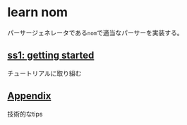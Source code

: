 # learn nom

パーサージェネレータである`nom`で適当なパーサーを実装する。

## [ss1: getting started](./getting_started)
チュートリアルに取り組む

## [Appendix](./appendix)
技術的なtips
